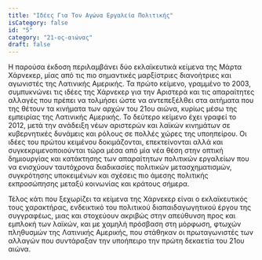 ```yaml
---
title: "Ιδέες Για Τον Αγώνα Εργαλεία Πολιτικής"
isCategory: false
id: "5"
category: "21-ος-αιώνας"
draft: false
---
```

Η παρούσα έκδοση περιλαμβάνει δύο εκλαϊκευτικά κείμενα της Μάρτα Χάρνεκερ,
μίας από τις πιο σημαντικές μαρξίστριες διανοήτριες και αγωνιστές της Λατινικής
Αμερικής. Τα πρώτο κείμενο, γραμμένο το 2003, συμπυκνώνει τις ιδέες της
Χάρνεκερ για την Αριστερά και τις απαραίτητες αλλαγές που πρέπει να τολμήσει
ώστε να αντεπεξέλθει στα αιτήματα που της θέτουν τα κινήματα των αρχών του 21ου
αιώνα, κυρίως μέσω της εμπειρίας της Λατινικής Αμερικής. Το δεύτερο κείμενο
έχει γραφεί το 2012, μετά την ανάδειξη νέων αριστερών και λαϊκών κινημάτων σε
κυβερνητικές δυνάμεις και ρόλους σε πολλές χώρες της υποηπείρου. Οι ιδέες του
πρώτου κειμένου δοκιμάζονται,  επεκτείνονται αλλά και συγκεκριμενοποιούνται
τώρα μέσα από μία νέα θέση στην οπτική δημιουργίας και κατάκτησης των
απαραίτητων  πολιτικών εργαλείων που να ενισχύουν ταυτόχρονα διαδικασίες
πολιτικών μετασχηματισμών, συγκρότησης υποκειμένων και σχέσεις πιο άμεσης
πολιτικής εκπροσώπησης μεταξύ κοινωνίας και κράτους σήμερα. 

Τέλος κάτι που ξεχωρίζει τα κείμενα της Χάρνεκερ είναι ο εκλαϊκευτικός τους
χαρακτήρας, ενδεικτικό του πολιτικού διαπαιδαγωγητικού έργου της συγγραφέως,
μιας και στοχεύουν ακριβώς στην απεύθυνση προς και εμπλοκή των λαϊκών, και με
χαμηλή πρόσβαση στη μόρφωση, φτωχών πληθυσμών της Λατινικής Αμερικής, που
στάθηκαν οι πρωταγωνιστές των αλλαγών που συντάραξαν την υποήπειρο την πρώτη
δεκαετία του 21ου αιώνα.
